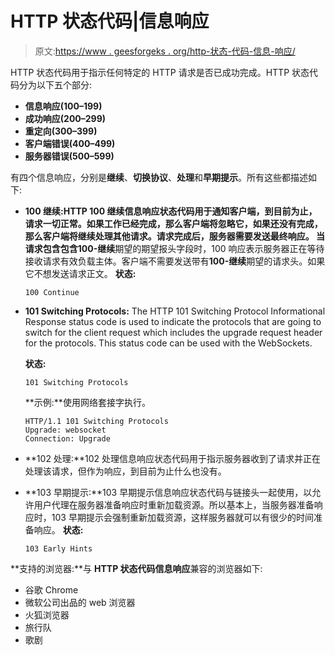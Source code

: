 # HTTP 状态代码|信息响应

> 原文:[https://www . geesforgeks . org/http-状态-代码-信息-响应/](https://www.geeksforgeeks.org/http-status-codes-informational-responses/)

HTTP 状态代码用于指示任何特定的 HTTP 请求是否已成功完成。HTTP 状态代码分为以下五个部分:

*   **信息响应(100–199)**
*   **成功响应(200–299)**
*   **重定向(300–399)**
*   **客户端错误(400–499)**
*   **服务器错误(500–599)**

有四个信息响应，分别是**继续**、**切换协议**、**处理**和**早期提示**。所有这些都描述如下:

*   **100 继续:**HTTP 100 继续信息响应状态代码用于通知客户端，到目前为止，请求一切正常。如果工作已经完成，那么客户端将忽略它，如果还没有完成，那么客户端将继续处理其他请求。请求完成后，服务器需要发送最终响应。
    当请求包含包含**100-继续**期望的期望报头字段时，100 响应表示服务器正在等待接收请求有效负载主体。客户端不需要发送带有**100-继续**期望的请求头。如果它不想发送请求正文。
    **状态:**

    ```
    100 Continue
    ```

*   **101 Switching Protocols:** The HTTP 101 Switching Protocol Informational Response status code is used to indicate the protocols that are going to switch for the client request which includes the upgrade request header for the protocols. This status code can be used with the WebSockets.

    **状态:**

    ```
    101 Switching Protocols
    ```

    **示例:**使用网络套接字执行。

    ```
    HTTP/1.1 101 Switching Protocols
    Upgrade: websocket 
    Connection: Upgrade
    ```

*   **102 处理:**102 处理信息响应状态代码用于指示服务器收到了请求并正在处理该请求，但作为响应，到目前为止什么也没有。
*   **103 早期提示:**103 早期提示信息响应状态代码与链接头一起使用，以允许用户代理在服务器准备响应时重新加载资源。所以基本上，当服务器准备响应时，103 早期提示会强制重新加载资源，这样服务器就可以有很少的时间准备响应。
    **状态:**

    ```
    103 Early Hints
    ```

**支持的浏览器:**与 **HTTP 状态代码信息响应**兼容的浏览器如下:

*   谷歌 Chrome
*   微软公司出品的 web 浏览器
*   火狐浏览器
*   旅行队
*   歌剧